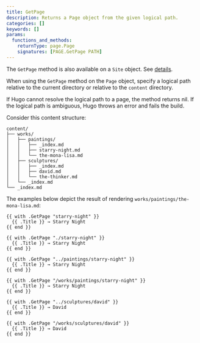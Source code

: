 ```yaml
---
title: GetPage
description: Returns a Page object from the given logical path.
categories: []
keywords: []
params:
  functions_and_methods:
    returnType: page.Page
    signatures: [PAGE.GetPage PATH]
---
```


The `GetPage` method is also available on a `Site` object. See&nbsp;[details][].

[details]: /docs/reference/methods/site/getpage/

When using the `GetPage` method on the `Page` object, specify a logical path relative to the current directory or relative to the `content` directory.

If Hugo cannot resolve the logical path to a page, the method returns nil. If the logical path is ambiguous, Hugo throws an error and fails the build.

Consider this content structure:

```tree
content/
├── works/
│   ├── paintings/
│   │   ├── _index.md
│   │   ├── starry-night.md
│   │   └── the-mona-lisa.md
│   ├── sculptures/
│   │   ├── _index.md
│   │   ├── david.md
│   │   └── the-thinker.md
│   └── _index.md
└── _index.md
```

The examples below depict the result of rendering `works/paintings/the-mona-lisa.md`:

```go-html-template {file="layouts/works/page.html"}
{{ with .GetPage "starry-night" }}
  {{ .Title }} → Starry Night
{{ end }}

{{ with .GetPage "./starry-night" }}
  {{ .Title }} → Starry Night
{{ end }}

{{ with .GetPage "../paintings/starry-night" }}
  {{ .Title }} → Starry Night
{{ end }}

{{ with .GetPage "/works/paintings/starry-night" }}
  {{ .Title }} → Starry Night
{{ end }}

{{ with .GetPage "../sculptures/david" }}
  {{ .Title }} → David
{{ end }}

{{ with .GetPage "/works/sculptures/david" }}
  {{ .Title }} → David
{{ end }}
```
